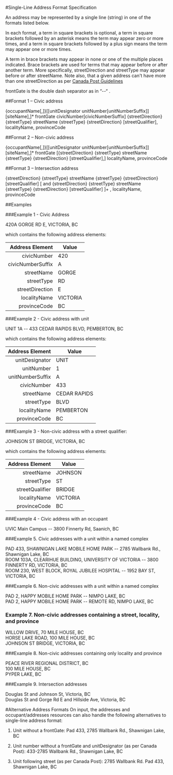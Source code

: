 #Single-Line Address Format Specification

An address may be represented by a single line (string) in one of the formats listed below. 

In each format, a term in square brackets is optional, a term in square brackets followed by an asterisk means the term may appear zero or more times, and a term in square brackets followed by a plus sign means the term may appear one or more times. 

A term in brace brackets may appear in none or one of the multiple places indicated. Brace brackets are used for terms that may appear before or after another term. More specifically, streetDirection and streetType may appear before or after streetName. Note also, that a given address can't have more than one streetDirection as per [Canada Post Guidelines](https://www.canadapost.ca/tools/pg/manual/PGaddress-e.asp?ecid=murl10006450#1418611)  

frontGate is the double dash separator as in “--“ . 

##Format 1 – Civic address

{occupantName[,]}[[unitDesignator unitNumber[unitNumberSuffix]] [siteName],]* frontGate civicNumber[civicNumberSuffix] {streetDirection} {streetType} streetName {streetType} {streetDirection} [streetQualifier], localityName, provinceCode


##Format 2 – Non-civic address

{occupantName[,]}[[unitDesignator unitNumber[unitNumberSuffix]] [siteName],]* frontGate [{streetDirection} {streetType} streetName {streetType} {streetDirection} [streetQualifier],] localityName, provinceCode


##Format 3 – Intersection address

{streetDirection} {streetType} streetName {streetType} {streetDirection} [streetQualifier] [ and {streetDirection} {streetType} streetName {streetType} {streetDirection} [streetQualifier] ]+ , localityName, provinceCode


##Examples

###Example 1 - Civic Address

420A GORGE RD E, VICTORIA, BC

which contains the following address elements:

Address Element |	Value
----: | -----------
civicNumber |	420
civicNumberSuffix |	A
streetName |	GORGE
streetType |	RD
streetDirection |	E
localityName |	VICTORIA
provinceCode |	BC


###Example 2 - Civic address with unit

UNIT 1A -- 433 CEDAR RAPIDS BLVD, PEMBERTON, BC 

which contains the following address elements:

Address Element |	Value
----: | -----------
unitDesignator |	UNIT
unitNumber |	1
unitNumberSuffix |	A
civicNumber |	433
streetName |	CEDAR RAPIDS
streetType |	BLVD
localityName |	PEMBERTON
provinceCode |	BC

###Example 3 - Non-civic address with a street qualifier:

JOHNSON ST BRIDGE, VICTORIA, BC 

which contains the following address elements:

Address Element |	Value
----: | -----------
streetName |	JOHNSON
streetType |	ST
streetQualifier |	BRIDGE
localityName |	VICTORIA
provinceCode |	BC

###Example 4 - Civic address with an occupant

UVIC Main Campus -- 3800 Finnerty Rd, Saanich, BC

###Example 5.	Civic addresses with a unit within a named complex 

PAD 433, SHAWNIGAN LAKE MOBILE HOME PARK -- 2785 Wallbank Rd., Shawnigan Lake, BC   
ROOM 103A, CLEARIHUE BUILDING, UNIVERSITY OF VICTORIA -- 3800 FINNERTY RD, VICTORIA, BC   
ROOM 230, WEST BLOCK, ROYAL JUBILEE HOSPITAL -- 1952 BAY ST, VICTORIA, BC   

###Example 6.	Non-civic addresses with a unit within a named complex 

PAD 2, HAPPY MOBILE HOME PARK -- NIMPO LAKE, BC   
PAD 2, HAPPY MOBILE HOME PARK -- REMOTE RD, NIMPO LAKE, BC   


### Example 7.	Non-civic addresses containing a street, locality, and  province 

WILLOW DRIVE, 70 MILE HOUSE, BC   
HORSE LAKE ROAD, 100 MILE HOUSE, BC  
JOHNSON ST BRIDGE, VICTORIA, BC   

###Example 8.	Non-civic addresses containing only locality and province 

PEACE RIVER REGIONAL DISTRICT, BC   
100 MILE HOUSE, BC   
PYPER LAKE, BC 

###Example 9.	Intersection addresses 

Douglas St and Johnson St, Victoria, BC  
Douglas St and Gorge Rd E and Hillside Ave, Victoria, BC

 
#Alternative Address Formats
On input, the addresses and occupant/addresses resources can also handle the following alternatives to single-line address format:

1.	Unit without a frontGate:
Pad 433, 2785 Wallbank Rd., Shawnigan Lake, BC

2.	Unit number without a frontGate and unitDesignator (as per Canada Post):
433-2785 Wallbank Rd., Shawnigan Lake, BC

3.	Unit following street (as per Canada Post):
2785 Wallbank Rd. Pad 433, Shawnigan Lake, BC
